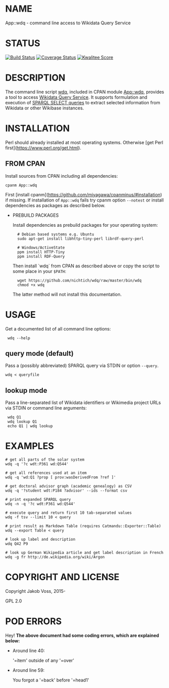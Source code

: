 # NAME

App::wdq - command line access to Wikidata Query Service

# STATUS

[![Build Status](https://travis-ci.org/nichtich/wdq.png)](https://travis-ci.org/nichtich/wdq)
[![Coverage Status](https://coveralls.io/repos/nichtich/App-wdq/badge.png)](https://coveralls.io/r/nichtich/App-wdq)
[![Kwalitee Score](http://cpants.cpanauthors.org/dist/App-wdq.png)](http://cpants.cpanauthors.org/dist/App-wdq)

# DESCRIPTION

The command line script [wdq](https://metacpan.org/pod/wdq), included in CPAN module [App::wdq](https://metacpan.org/pod/App::wdq), provides a
tool to access [Wikidata Query Service](https://query.wikidata.org/). It
supports formulation and execution of [SPARQL SELECT
queries](http://www.w3.org/TR/sparql11-query/#select) to extract selected
information from Wikidata or other Wikibase instances. 

# INSTALLATION

Perl should already installed at most operating systems. Otherwise \[get Perl
first\](https://www.perl.org/get.html).

## FROM CPAN

Install sources from CPAN including all dependencies:

    cpanm App::wdq

First \[install cpanm\](https://github.com/miyagawa/cpanminus/#installation) if
missing. If installation of `App::wdq` fails try cpanm option `--notest` or
install dependencies as packages as described below.

- PREBUILD PACKAGES

    Install dependencies as prebuild packages for your operating system:

        # Debian based systems e.g. Ubuntu
        sudo apt-get install libhttp-tiny-perl librdf-query-perl

        # Windows/ActiveState
        ppm install HTTP-Tiny
        ppm install RDF-Query

    Then install \`wdq\` from CPAN as described above or copy the script to some
    place in your `$PATH`:

        wget https://github.com/nichtich/wdq/raw/master/bin/wdq
        chmod +x wdq

    The latter method will not install this documentation. 

# USAGE

Get a documented list of all command line options:

     wdq --help
    

## query mode (default)

Pass a (possibly abbreviated) SPARQL query via STDIN or option `--query`.

    wdq < queryfile

## lookup mode

Pass a line-separated list of Wikidata identifiers or Wikimedia project URLs
via STDIN or command line arguments:

     wdq Q1
     wdq lookup Q1
     echo Q1 | wdq lookup
    

# EXAMPLES

    # get all parts of the solar system
    wdq -q '?c wdt:P361 wd:Q544'

    # get all references used at an item
    wdq -q 'wd:Q1 ?prop [ prov:wasDerivedFrom ?ref ]'

    # get doctoral advisor graph (academic genealogy) as CSV
    wdq -q '?student wdt:P184 ?advisor' --ids --format csv

    # print expanded SPARQL query 
    wdq -n -q '?c wdt:P361 wd:Q544'
    
    # execute query and return first 10 tab-separated values
    wdq -f tsv --limit 10 < query

    # print result as Markdown Table (requires Catmandu::Exporter::Table)
    wdq --export Table < query

    # look up label and description
    wdq Q42 P9

    # look up German Wikipedia article and get label description in French
    wdq -g fr http://de.wikipedia.org/wiki/Argon 

# COPYRIGHT AND LICENSE

Copyright Jakob Voss, 2015-

GPL 2.0

# POD ERRORS

Hey! **The above document had some coding errors, which are explained below:**

- Around line 40:

    '=item' outside of any '=over'

- Around line 59:

    You forgot a '=back' before '=head1'
